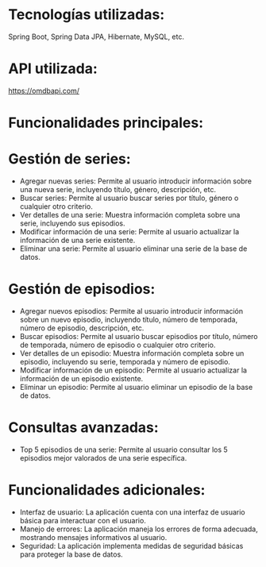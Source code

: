 # Tecnologías utilizadas:
Spring Boot, Spring Data JPA, Hibernate, MySQL, etc.

# API utilizada: 
https://omdbapi.com/

# Funcionalidades principales:

# Gestión de series:
- Agregar nuevas series: Permite al usuario introducir información sobre una nueva serie, incluyendo título, género, descripción, etc.
- Buscar series: Permite al usuario buscar series por título, género o cualquier otro criterio.
- Ver detalles de una serie: Muestra información completa sobre una serie, incluyendo sus episodios.
- Modificar información de una serie: Permite al usuario actualizar la información de una serie existente.
- Eliminar una serie: Permite al usuario eliminar una serie de la base de datos.

# Gestión de episodios:
- Agregar nuevos episodios: Permite al usuario introducir información sobre un nuevo episodio, incluyendo título, número de temporada, número de episodio, descripción, etc.
- Buscar episodios: Permite al usuario buscar episodios por título, número de temporada, número de episodio o cualquier otro criterio.
- Ver detalles de un episodio: Muestra información completa sobre un episodio, incluyendo su serie, temporada y número de episodio.
- Modificar información de un episodio: Permite al usuario actualizar la información de un episodio existente.
- Eliminar un episodio: Permite al usuario eliminar un episodio de la base de datos.

# Consultas avanzadas:
- Top 5 episodios de una serie: Permite al usuario consultar los 5 episodios mejor valorados de una serie específica.

# Funcionalidades adicionales:
- Interfaz de usuario: La aplicación cuenta con una interfaz de usuario básica para interactuar con el usuario.
- Manejo de errores: La aplicación maneja los errores de forma adecuada, mostrando mensajes informativos al usuario.
- Seguridad: La aplicación implementa medidas de seguridad básicas para proteger la base de datos.
